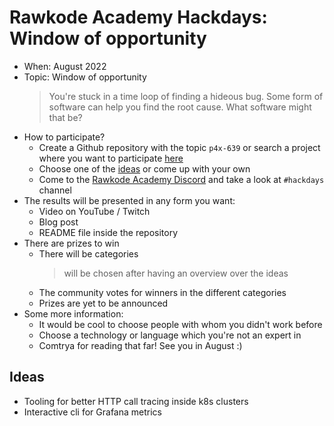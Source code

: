 # Rawkode Academy Hackdays: Window of opportunity

- When: August 2022
- Topic: Window of opportunity
  > You're stuck in a time loop of finding a hideous bug. Some form of software can help you find the root cause. What software might that be?
- How to participate?
  - Create a Github repository with the topic `p4x-639` or search a project where you want to participate [here](https://github.com/topics/p4x-639)
  - Choose one of the [ideas](#ideas) or come up with your own
  - Come to the [Rawkode Academy Discord](https://rawkode.chat/) and take a look at `#hackdays` channel
- The results will be presented in any form you want:
  - Video on YouTube / Twitch
  - Blog post
  - README file inside the repository
- There are prizes to win
  - There will be categories
    > will be chosen after having an overview over the ideas
  - The community votes for winners in the different categories
  - Prizes are yet to be announced
- Some more information:
  - It would be cool to choose people with whom you didn't work before
  - Choose a technology or language which you're not an expert in
  - Comtrya for reading that far! See you in August :)

## Ideas
- Tooling for better HTTP call tracing inside k8s clusters
- Interactive cli for Grafana metrics
